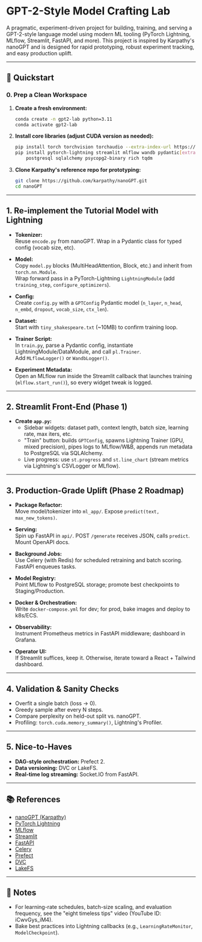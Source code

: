 # GPT-2-Style Model Crafting Lab

A pragmatic, experiment-driven project for building, training, and serving a GPT-2-style language model using modern ML tooling (PyTorch Lightning, MLflow, Streamlit, FastAPI, and more). This project is inspired by Karpathy's nanoGPT and is designed for rapid prototyping, robust experiment tracking, and easy production uplift.

---

## 🚀 Quickstart

### 0. Prep a Clean Workspace

1. **Create a fresh environment:**
   ```bash
   conda create -n gpt2-lab python=3.11
   conda activate gpt2-lab
   ```

2. **Install core libraries (adjust CUDA version as needed):**
   ```bash
   pip install torch torchvision torchaudio --extra-index-url https://download.pytorch.org/whl/cu121
   pip install pytorch-lightning streamlit mlflow wandb pydantic[extra] polars \
       postgresql sqlalchemy psycopg2-binary rich tqdm
   ```

3. **Clone Karpathy's reference repo for prototyping:**
   ```bash
   git clone https://github.com/karpathy/nanoGPT.git
   cd nanoGPT
   ```

---

## 1. Re-implement the Tutorial Model with Lightning

- **Tokenizer:**  
  Reuse `encode.py` from nanoGPT. Wrap in a Pydantic class for typed config (vocab size, etc).

- **Model:**  
  Copy `model.py` blocks (MultiHeadAttention, Block, etc.) and inherit from `torch.nn.Module`.  
  Wrap forward pass in a PyTorch-Lightning `LightningModule` (add `training_step`, `configure_optimizers`).

- **Config:**  
  Create `config.py` with a `GPTConfig` Pydantic model (`n_layer`, `n_head`, `n_embd`, `dropout`, `vocab_size`, `ctx_len`).

- **Dataset:**  
  Start with `tiny_shakespeare.txt` (~10MB) to confirm training loop.

- **Trainer Script:**  
  In `train.py`, parse a Pydantic config, instantiate LightningModule/DataModule, and call `pl.Trainer`.  
  Add `MLflowLogger()` or `WandbLogger()`.

- **Experiment Metadata:**  
  Open an MLflow run inside the Streamlit callback that launches training (`mlflow.start_run()`), so every widget tweak is logged.

---

## 2. Streamlit Front-End (Phase 1)

- **Create `app.py`:**
  - Sidebar widgets: dataset path, context length, batch size, learning rate, max iters, etc.
  - "Train" button: builds `GPTConfig`, spawns Lightning Trainer (GPU, mixed precision), pipes logs to MLflow/W&B, appends run metadata to PostgreSQL via SQLAlchemy.
  - Live progress: use `st.progress` and `st.line_chart` (stream metrics via Lightning's CSVLogger or MLflow).

---

## 3. Production-Grade Uplift (Phase 2 Roadmap)

- **Package Refactor:**  
  Move model/tokenizer into `ml_app/`. Expose `predict(text, max_new_tokens)`.

- **Serving:**  
  Spin up FastAPI in `api/`. POST `/generate` receives JSON, calls `predict`. Mount OpenAPI docs.

- **Background Jobs:**  
  Use Celery (with Redis) for scheduled retraining and batch scoring. FastAPI enqueues tasks.

- **Model Registry:**  
  Point MLflow to PostgreSQL storage; promote best checkpoints to Staging/Production.

- **Docker & Orchestration:**  
  Write `docker-compose.yml` for dev; for prod, bake images and deploy to k8s/ECS.

- **Observability:**  
  Instrument Prometheus metrics in FastAPI middleware; dashboard in Grafana.

- **Operator UI:**  
  If Streamlit suffices, keep it. Otherwise, iterate toward a React + Tailwind dashboard.

---

## 4. Validation & Sanity Checks

- Overfit a single batch (loss → 0).
- Greedy sample after every N steps.
- Compare perplexity on held-out split vs. nanoGPT.
- Profiling: `torch.cuda.memory_summary()`, Lightning's Profiler.

---

## 5. Nice-to-Haves

- **DAG-style orchestration:** Prefect 2.
- **Data versioning:** DVC or LakeFS.
- **Real-time log streaming:** Socket.IO from FastAPI.



---

## 📚 References

- [nanoGPT (Karpathy)](https://github.com/karpathy/nanoGPT)
- [PyTorch Lightning](https://www.pytorchlightning.ai/)
- [MLflow](https://mlflow.org/)
- [Streamlit](https://streamlit.io/)
- [FastAPI](https://fastapi.tiangolo.com/)
- [Celery](https://docs.celeryq.dev/)
- [Prefect](https://www.prefect.io/)
- [DVC](https://dvc.org/)
- [LakeFS](https://lakefs.io/)

---

## 📝 Notes

- For learning-rate schedules, batch-size scaling, and evaluation frequency, see the "eight timeless tips" video (YouTube ID: iCwvGys_iM4).
- Bake best practices into Lightning callbacks (e.g., `LearningRateMonitor`, `ModelCheckpoint`). 